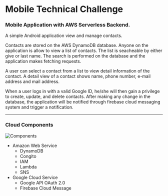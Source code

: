 # Mobile Technical Challenge

### Mobile Application with AWS Serverless Backend.

A simple Android application view and manage contacts.

Contacts are stored on the AWS DynamoDB database. Anyone on the application is allow to view a list of contacts.
The list is seacheable by either give or last name. The search is performed on the database and the application makes fetching requests.

A user can select a contact from a list to view detail information of the contact.
A detail view of a contact shows name, phone number, e-mail address and mail address.

When a user logs in with a valid Google ID, he/she will then gain a privilege to create, update, and delete contacts. 
After making any change in the database, the application will be notified through firebase cloud messaging system and trigger a notification.

----
### Cloud Components

![Components](/skjline/cloud/blob/master/res/aws-layout.png?raw=true)


* Amazon Web Service
  * DynamoDB
  * Congito
  * IAM
  * Lambda
  * SNS
* Google Cloud Service
  * Google API OAuth 2.0
  * Firebase Cloud Message

